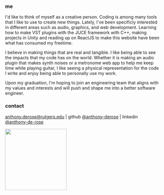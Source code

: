 ### me 

I'd like to think of myself as a creative person. Coding is among many tools that I like to use to create new things.
Lately, I've been specificly interested in different areas such as audio, graphics, and web development. Learning how to 
make VST plugins with the JUCE framework with C++, making projects in Unity and reading up on ReactJS to make this website 
have been what has consumed my freetime. 

I believe in making things that are real and tangible. I like being able to see the impacts that my code has on the world.
Whether it is making an audio plugin that makes synth noises or a metronome web app to help me keep time while playing guitar, 
I like seeing a physical representation for the code I write and enjoy being able to personally use my work. 

Upon my graduation, I'm hoping to join an engineering team that aligns with my values and interests and will push and shape me into a better software engineer. 

### contact


anthony.derose@rutgers.edu |
github [@anthony-derose](https://github.com/anthony-derose) |
linkedin [@anthony-de-rose](https://www.linkedin.com/in/anthony-de-rose/)

<img classname="centerimg" src="selfie.jpg" width="200"/>